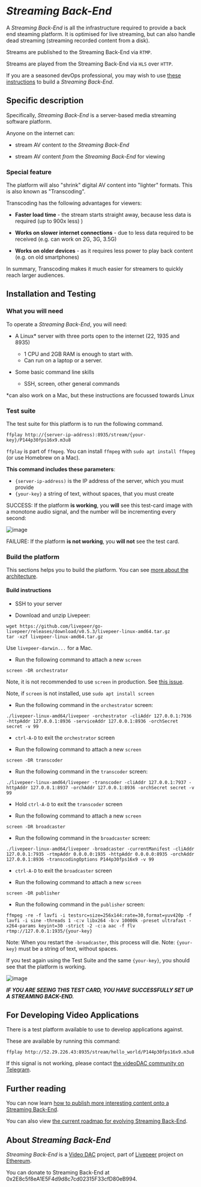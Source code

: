
# _Streaming Back-End_

A _Streaming Back-End_ is all the infrastructure required to provide a back end steaming platform. It is optimised for live streaming, but can also handle dead streaming (streaming recorded content from a disk).

Streams are published to the Streaming Back-End via `RTMP`.

Streams are played from the Streaming Back-End via `HLS` over `HTTP`.

If you are a seasoned devOps professional, you may wish to use [these instructions](./BUIDL.md) to build a _Streaming Back-End_.

## Specific description

Specifically, _Streaming Back-End_ is a server-based media streaming software platform.

Anyone on the internet can:

- stream AV content _to_ the _Streaming Back-End_

- stream AV content _from_ the _Streaming Back-End_ for viewing

### Special feature

The platform will also "shrink" digital AV content into "lighter" formats. This is also known as "Transcoding".

Transcoding has the following advantages for viewers:

- __Faster load time__ - the stream starts straight away, because less data is required (up to 900x less)
)
- __Works on slower internet connections__ - due to less data required to be received (e.g. can work on 2G, 3G, 3.5G)

- __Works on older devices__ - as it requires less power to play back content (e.g. on old smartphones)

In summary, Transcoding makes it much easier for streamers to quickly reach larger audiences.

## Installation and Testing

### What you will need

To operate a _Streaming Back-End_, you will need:

- A Linux* server with three ports open to the internet (22, 1935 and 8935)
  - 1 CPU and 2GB RAM is enough to start with.
  - Can run on a laptop or a server.

- Some basic command line skills
  - SSH, screen, other general commands

*can also work on a Mac, but these instructions are focussed towards Linux

### Test suite

The test suite for this platform is to run the following command.

`ffplay http://{server-ip-address):8935/stream/{your-key}/P144p30fps16x9.m3u8`

`ffplay` is part of `ffmpeg`. You can install `ffmpeg` with `sudo apt install ffmpeg` (or use Homebrew on a Mac).

__This command includes these parameters__:

- `{server-ip-address)` is the IP address of the server, which you must provide
- `{your-key}` a string of text, without spaces, that you must create

SUCCESS: If the platform __is working__, you __will__ see this test-card image with a monotone audio signal, and the number will be incrementing every second:

![image](https://user-images.githubusercontent.com/59374467/71633051-3a74fb80-2c12-11ea-82d7-d646022216fb.png)

FAILURE: If the platform __is not working__, you __will not__ see the test card.

### Build the platform

This sections helps you to build the platform. You can see [more about the architecture](./ARCHITECTURE.md).

#### Build instructions

- SSH to your server

- Download and unzip Livepeer:
 
 ```
 wget https://github.com/livepeer/go-livepeer/releases/download/v0.5.3/livepeer-linux-amd64.tar.gz
 tar -xzf livepeer-linux-amd64.tar.gz
 ```

Use `livepeer-darwin...` for a Mac.
 
- Run the following command to attach a new `screen`

```
screen -DR orchestrator
```

Note, it is not recommended to use `screen` in production. See [this issue](https://github.com/videoDAC/streaming-back-end/issues/7).

Note, if `screen` is not installed, use `sudo apt install screen`

- Run the following command in the `orchestrator` screen:

```
./livepeer-linux-amd64/livepeer -orchestrator -cliAddr 127.0.0.1:7936 -httpAddr 127.0.0.1:8936 -serviceAddr 127.0.0.1:8936 -orchSecret secret -v 99
```

- `ctrl-A-D` to exit the `orchestrator` screen

- Run the following command to attach a new `screen`

```
screen -DR transcoder
```

- Run the following command in the `transcoder` screen:

```
./livepeer-linux-amd64/livepeer -transcoder -cliAddr 127.0.0.1:7937 -httpAddr 127.0.0.1:8937 -orchAddr 127.0.0.1:8936 -orchSecret secret -v 99
```

- Hold `ctrl-A-D` to exit the `transcoder` screen

- Run the following command to attach a new `screen`

```
screen -DR broadcaster
```

- Run the following command in the `broadcaster` screen:

```
./livepeer-linux-amd64/livepeer -broadcaster -currentManifest -cliAddr 127.0.0.1:7935 -rtmpAddr 0.0.0.0:1935 -httpAddr 0.0.0.0:8935 -orchAddr 127.0.0.1:8936 -transcodingOptions P144p30fps16x9 -v 99
```

- `ctrl-A-D` to exit the `broadcaster` screen

- Run the following command to attach a new `screen`

```
screen -DR publisher
```

- Run the following command in the `publisher` screen:

```
ffmpeg -re -f lavfi -i testsrc=size=256x144:rate=30,format=yuv420p -f lavfi -i sine -threads 1 -c:v libx264 -b:v 10000k -preset ultrafast -x264-params keyint=30 -strict -2 -c:a aac -f flv rtmp://127.0.0.1:1935/{your-key}
```

Note: When you restart the `-broadcaster`, this process will die.
Note: `{your-key}` must be a string of text, without spaces.

If you test again using the Test Suite and the same `{your-key}`, you should see that the platform is working.

![image](https://user-images.githubusercontent.com/59374467/71633051-3a74fb80-2c12-11ea-82d7-d646022216fb.png)

***IF YOU ARE SEEING THIS TEST CARD, YOU HAVE SUCCESSFULLY SET UP A STREAMING BACK-END.***

## For Developing Video Applications

There is a test platform available to use to develop applications against.

These are available by running this command:

`ffplay http://52.29.226.43:8935/stream/hello_world/P144p30fps16x9.m3u8`

If this signal is not working, please contact [the videoDAC community on Telegram](https://t.me/videoDAC).

## Further reading

You can now learn [how to publish more interesting content onto a Streaming Back-End](./PUBLISHER.md).

You can also view [the current roadmap for evolving Streaming Back-End](./ROADMAP.md).

## About _Streaming Back-End_

_Streaming Back-End_ is a [Video DAC](https://github.com/videodac) project, part of [Livepeer](https://github.com/livepeer) project on [Ethereum](https://github.com/ethereum).

You can donate to Streaming Back-End at 0x2E8c5f8eA1E5F4d9d8c7cd02315F33cfD80eB994.
